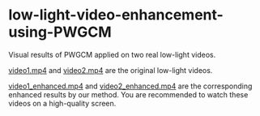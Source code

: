 # low-light-video-enhancement-using-PWGCM
Visual results of PWGCM applied on two real low-light videos.

[video1.mp4](./video1.mp4) and [video2.mp4](./video2.mp4) are the original low-light videos.

[video1_enhanced.mp4](./video1_enhanced.mp4) and [video2_enhanced.mp4](./video2_enhanced.mp4) are the corresponding enhanced results by our method. You are recommended to watch these videos on a high-quality screen.
